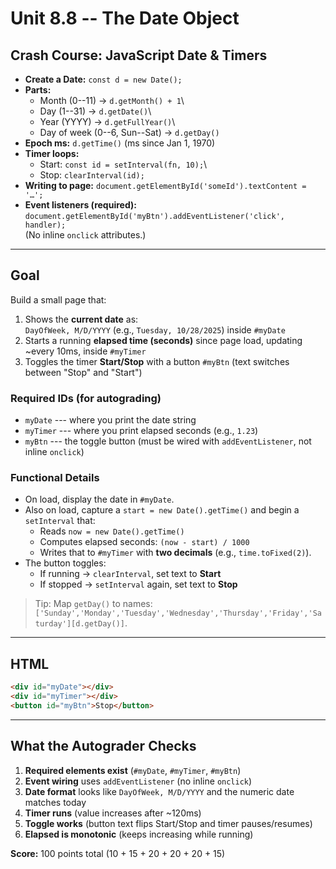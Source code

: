 # Unit 8.8 -- The Date Object

## Crash Course: JavaScript Date & Timers

-   **Create a Date:** `const d = new Date();`
-   **Parts:**
    -   Month (0--11) → `d.getMonth() + 1`\
    -   Day (1--31) → `d.getDate()`\
    -   Year (YYYY) → `d.getFullYear()`\
    -   Day of week (0--6, Sun--Sat) → `d.getDay()`
-   **Epoch ms:** `d.getTime()` (ms since Jan 1, 1970)
-   **Timer loops:**
    -   Start: `const id = setInterval(fn, 10);`\
    -   Stop: `clearInterval(id);`
-   **Writing to page:**
    `document.getElementById('someId').textContent = '…';`
-   **Event listeners (required):**
    `document.getElementById('myBtn').addEventListener('click', handler);`\
    (No inline `onclick` attributes.)

------------------------------------------------------------------------

## Goal

Build a small page that:

1.  Shows the **current date** as:\
    `DayOfWeek, M/D/YYYY` (e.g., `Tuesday, 10/28/2025`) inside `#myDate`
2.  Starts a running **elapsed time (seconds)** since page load,
    updating \~every 10ms, inside `#myTimer`
3.  Toggles the timer **Start/Stop** with a button `#myBtn` (text
    switches between "Stop" and "Start")

### Required IDs (for autograding)

-   `myDate` --- where you print the date string
-   `myTimer` --- where you print elapsed seconds (e.g., `1.23`)
-   `myBtn` --- the toggle button (must be wired with
    `addEventListener`, not inline `onclick`)

### Functional Details

-   On load, display the date in `#myDate`.
-   Also on load, capture a `start = new Date().getTime()` and begin a
    `setInterval` that:
    -   Reads `now = new Date().getTime()`
    -   Computes elapsed seconds: `(now - start) / 1000`
    -   Writes that to `#myTimer` with **two decimals** (e.g.,
        `time.toFixed(2)`).
-   The button toggles:
    -   If running → `clearInterval`, set text to **Start**
    -   If stopped → `setInterval` again, set text to **Stop**

> Tip: Map `getDay()` to names:
> `['Sunday','Monday','Tuesday','Wednesday','Thursday','Friday','Saturday'][d.getDay()]`.

------------------------------------------------------------------------

## HTML

``` html
<div id="myDate"></div>
<div id="myTimer"></div>
<button id="myBtn">Stop</button>
```

------------------------------------------------------------------------

## What the Autograder Checks

1.  **Required elements exist** (`#myDate`, `#myTimer`, `#myBtn`)
2.  **Event wiring** uses `addEventListener` (no inline `onclick`)
3.  **Date format** looks like `DayOfWeek, M/D/YYYY` and the numeric
    date matches today
4.  **Timer runs** (value increases after \~120ms)
5.  **Toggle works** (button text flips Start/Stop and timer
    pauses/resumes)
6.  **Elapsed is monotonic** (keeps increasing while running)

**Score:** 100 points total (10 + 15 + 20 + 20 + 20 + 15)

